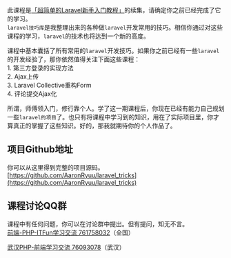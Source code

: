此课程是[「超简单的Laravel新手入门教程」](https://itfun.tv/courses/26)的续集，请确定你之前已经完成了它的学习。  
`laravel技巧库`是我整理出来的各种做`laravel`开发常用的技巧。相信你通过对这些课程的学习，`laravel`的技术也将达到一个新的高度。

课程中基本囊括了所有常用的`laravel`开发技巧。如果你之前已经有一些`laravel`的开发经验了，那你依然值得关注下面这些课程：  
1\. 第三方登录的实现方法  
2\. Ajax上传  
3\. Laravel Collective重构Form  
4\. 评论提交Ajax化

所谓，师傅领入门，修行靠个人。学了这一期课程后，你现在已经有能力自己规划一些`laravel的项目`了。也只有将课程中学习到的知识，用在了实际项目里，你才算真正的掌握了这些知识。好的，那我就期待你的个人作品了。

项目Github地址
----------

你可以从这里得到完整的项目源码。  
[https://github.com/AaronRyuu/laravel_tricks](https://github.com/AaronRyuu/laravel_tricks)

课程讨论QQ群
-------

课程中有任何问题，你可以在讨论群中提出。但有提问，知无不言。  
[前端-PHP-ITFun学习交流 761758032](//shang.qq.com/wpa/qunwpa?idkey=910f5438e9ede7c92027bfc0cbc68d4254b6aaf41741aa29748dfbb0f795bf4c)（全国）

[武汉PHP-前端学习交流 76093078](//shang.qq.com/wpa/qunwpa?idkey=614e1e2eba95dabac6cfb4de982657c18923a34f0a3b2455d1b3ce9e0d8c6afe)（武汉）